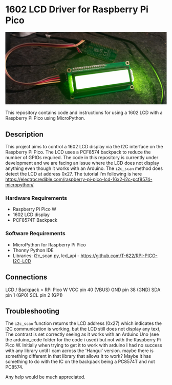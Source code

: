 # 1602 LCD Driver for Raspberry Pi Pico
![Raspberry Pi Pico with 1602 LCD](https://github.com/lofty-nz/1602_LCD_driver/blob/main/pico%201602lcd.jpg?raw=true)

This repository contains code and instructions for using a 1602 LCD with a Raspberry Pi Pico using MicroPython.

## Description

This project aims to control a 1602 LCD display via the I2C interface on the Raspberry Pi Pico. The LCD uses a PCF8574 backpack to reduce the number of GPIOs required. The code in this repository is currently under development and we are facing an issue where the LCD does not display anything even though it works with an Arduino. The `i2c_scan` method does detect the LCD at address 0x27. The tutorial I'm following is here https://electrocredible.com/raspberry-pi-pico-lcd-16x2-i2c-pcf8574-micropython/

### Hardware Requirements

- Raspberry Pi Pico W
- 1602 LCD display
- PCF8574T Backpack

### Software Requirements

- MicroPython for Raspberry Pi Pico
- Thonny Python IDE
- Libraries: i2c_scan.py, lcd_api - https://github.com/T-622/RPI-PICO-I2C-LCD

## Connections

LCD / Backpack     >     RPi Pico W
VCC                      pin 40 (VBUS)
GND                      pin 38 (GND)
SDA                      pin 1  (GP0)
SCL                      pin 2  (GP1)

## Troubleshooting

The `i2c_scan` function returns the LCD address (0x27) which indicates the I2C communication is working, but the LCD still does not display any text, The contrast is set correctly seeing as it works with an Arduino Uno (see the arduino_code folder for the code i used) but not with the Raspberry Pi Pico W. Initially when trying to get it to work with arduino I had no success with any library until I cam across the 'Hangul' version. maybe there is something different in that library that allows it to work? Maybe it has something to do with the IC on the backpack being a PC8574T and not PC8574.

Any help would be much appreciated.
